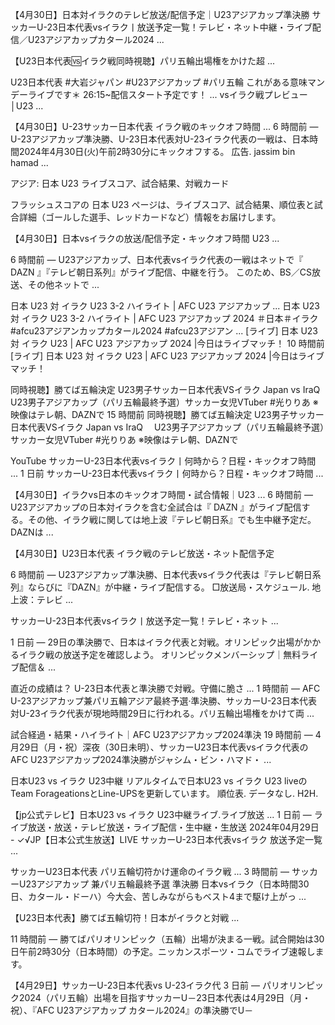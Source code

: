 【4月30日】日本対イラクのテレビ放送/配信予定｜U23アジアカップ準決勝
サッカーU-23日本代表vsイラク丨放送予定一覧！テレビ・ネット中継・ライブ配信／U23アジアカップカタール2024 ...

【U23日本代表🆚イラク戦同時視聴】パリ五輪出場権をかけた超 ...

U23日本代表 #大岩ジャパン #U23アジアカップ #パリ五輪 これがある意味マンデーライブです＊ 26:15~配信スタート予定です！ ... vsイラク戦プレビュー│U23 ...

【4月30日】U-23サッカー日本代表 イラク戦のキックオフ時間 ...
6 時間前 — U-23アジアカップ準決勝、U-23日本代表対U-23イラク代表の一戦は、日本時間2024年4月30日(火)午前2時30分にキックオフする。 広告. jassim bin hamad ...

アジア: 日本 U23 ライブスコア、試合結果、対戦カード

フラッシュスコアの 日本 U23 ページは、ライブスコア、試合結果、順位表と試合詳細（ゴールした選手、レッドカードなど）情報をお届けします。

【4月30日】日本vsイラクの放送/配信予定・キックオフ時間 U23 ...

6 時間前 — U23アジアカップ、日本代表vsイラク代表の一戦はネットで『 DAZN 』『テレビ朝日系列』がライブ配信、中継を行う。 このため、BS／CS放送、その他ネットで ...

日本 U23 対 イラク U23 3-2 ハイライト | AFC U23 アジアカップ ...
日本 U23 対 イラク U23 3-2 ハイライト | AFC U23 アジアカップ 2024 ＃日本＃イラク#afcu23アジアンカップカタール2024 #afcu23アジアン ...
[ライブ] 日本 U23 対 イラク U23 | AFC U23 アジアカップ 2024 |今日はライブマッチ！
10 時間前
[ライブ] 日本 U23 対 イラク U23 | AFC U23 アジアカップ 2024 |今日はライブマッチ！

同時視聴】勝てば五輪決定 U23男子サッカー日本代表VSイラク Japan vs IraQ　 U23男子アジアカップ（パリ五輪最終予選）サッカー女児VTuber #光りりあ ※映像はテレ朝、DAZNで
15 時間前
同時視聴】勝てば五輪決定 U23男子サッカー日本代表VSイラク Japan vs IraQ　 U23男子アジアカップ（パリ五輪最終予選）サッカー女児VTuber #光りりあ ※映像はテレ朝、DAZNで

YouTube
サッカーU-23日本代表vsイラク丨何時から？日程・キックオフ時間 ...
1 日前
サッカーU-23日本代表vsイラク丨何時から？日程・キックオフ時間 ...

【4月30日】イラクvs日本のキックオフ時間・試合情報｜U23 ...
6 時間前 — U23アジアカップの日本対イラクを含む全試合は『 DAZN 』がライブ配信する。その他、イラク戦に関しては地上波『テレビ朝日系』でも生中継予定だ。 DAZNは ...

【4月30日】U23日本代表 イラク戦のテレビ放送・ネット配信予定

6 時間前 — U23アジアカップ準決勝、日本代表vsイラク代表は『テレビ朝日系列』ならびに『DAZN』が中継・ライブ配信する。 □放送局・スケジュール. 地上波：テレビ ...

サッカーU-23日本代表vsイラク丨放送予定一覧！テレビ・ネット ...

1 日前 — 29日の準決勝で、日本はイラク代表と対戦。オリンピック出場がかかるイラク戦の放送予定を確認しよう。 オリンピックメンバーシップ｜無料ライブ配信＆ ...

直近の成績は？ U-23日本代表と準決勝で対戦。守備に脆さ ...
1 時間前 — AFC U-23アジアカップ兼パリ五輪アジア最終予選·準決勝、サッカーU-23日本代表対U-23イラク代表が現地時間29日に行われる。パリ五輪出場権をかけて両 ...

試合経過・結果・ハイライト｜AFC U23アジアカップ2024準決
19 時間前 — 4月29日（月・祝）深夜（30日未明）、サッカーU23日本代表vsイラク代表のAFC U23アジアカップ2024準決勝がジャシム・ビン・ハマド・ ...

日本U23 vs イラク U23中継
リアルタイムで日本U23 vs イラク U23 liveのTeam ForageationsとLine-UPSを更新しています。 順位表. データなし. H2H.

【jp公式テレビ】日本U23 vs イラク U23中継ライブ.ライブ放送 ...
1 日前 — ライブ放送・放送・テレビ放送・ライブ配信・生中継・生放送 2024年04月29日 - ✓√JP【日本公式生放送】LIVE サッカーU-23日本代表vsイラク 放送予定一覧 ...

サッカーU23日本代表 パリ五輪切符かけ運命のイラク戦 ...
3 時間前 — サッカーU23アジアカップ 兼パリ五輪最終予選 準決勝 日本vsイラク（日本時間30日、カタール・ドーハ）今大会、苦しみながらもベスト4まで駆け上がっ ...

【U23日本代表】勝てば五輪切符！日本がイラクと対戦 ...

11 時間前 — 勝てばパリオリンピック（五輪）出場が決まる一戦。試合開始は30日午前2時30分（日本時間）の予定。ニッカンスポーツ・コムでライブ速報します。

【4月29日】サッカーU-23日本代表vs U-23イラク代
3 日前 — パリオリンピック2024（パリ五輪）出場を目指すサッカーU－23日本代表は4月29日（月・祝）、『AFC U23アジアカップ カタール2024』の準決勝でU－
